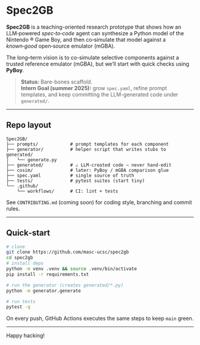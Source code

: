 # Spec2GB

**Spec2GB** is a teaching-oriented research prototype that shows how an LLM‑powered *spec‑to‑code* agent can synthesize a Python model of the Nintendo ® Game Boy, and then co‑simulate that model against a *known‑good* open‑source emulator (mGBA).

The long–term vision is to co-simulate selective components against a trusted
reference emulator (mGBA), but we’ll start with quick checks using **PyBoy**.


> **Status:** Bare-bones scaffold.  
> **Intern Goal (summer 2025):** grow `spec.yaml`, refine prompt templates, and
> keep committing the LLM-generated code under `generated/`.


---

## Repo layout

```
Spec2GB/
├── prompts/            # prompt templates for each component
├── generator/          # helper script that writes stubs to generated/
│   └── generate.py
├── generated/          # ⚠️ LLM-created code – never hand-edit
├── cosim/              # later: PyBoy / mGBA comparison glue
├── spec.yaml           # single source of truth
├── tests/              # pytest suites (start tiny)
└── .github/
    └── workflows/      # CI: lint + tests
```

See `CONTRIBUTING.md` (coming soon) for coding style, branching and commit rules.

---

## Quick‑start

```bash
# clone
git clone https://github.com/masc-ucsc/spec2gb
cd spec2gb
# install deps
python -m venv .venv && source .venv/bin/activate
pip install -r requirements.txt

# run the generator (creates generated/*.py)
python -m generator.generate

# run tests
pytest -q
```

On every push, GitHub Actions executes the same steps to keep `main` green.

---

Happy hacking!

